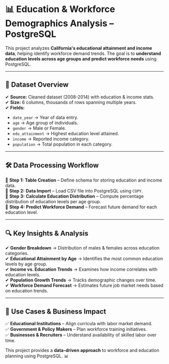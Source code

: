 # 📊 Education & Workforce Demographics Analysis – PostgreSQL  

This project analyzes **California's educational attainment and income data**, helping identify workforce demand trends. The goal is to **understand education levels across age groups and predict workforce needs** using PostgreSQL.  

---

## 📂 **Dataset Overview**  

✔ **Source:** Cleaned dataset (2008-2014) with education & income stats.  
✔ **Size:** 6 columns, thousands of rows spanning multiple years.  
✔ **Fields:**  
   - `date_year` → Year of data entry.  
   - `age` → Age group of individuals.  
   - `gender` → Male or Female.  
   - `edu_attainment` → Highest education level attained.  
   - `income` → Reported income category.  
   - `population` → Total population in each category.  

---

## 🛠 **Data Processing Workflow**  

🔹 **Step 1:** **Table Creation** – Define schema for storing education and income data.  
🔹 **Step 2:** **Data Import** – Load CSV file into PostgreSQL using `COPY`.  
🔹 **Step 3:** **Calculate Education Distribution** – Compute percentage distribution of education levels per age group.  
🔹 **Step 4:** **Predict Workforce Demand** – Forecast future demand for each education level.  

---

## 🔍 **Key Insights & Analysis**  

✔ **Gender Breakdown** → Distribution of males & females across education categories.  
✔ **Educational Attainment by Age** → Identifies the most common education levels by age group.  
✔ **Income vs. Education Trends** → Examines how income correlates with education levels.  
✔ **Population Growth Trends** → Tracks demographic changes over time.  
✔ **Workforce Demand Forecast** → Estimates future job market needs based on education trends.  

---

## 🚀 **Use Cases & Business Impact**  

✅ **Educational Institutions** – Align curricula with labor market demand.  
✅ **Government & Policy Makers** – Plan workforce training initiatives.  
✅ **Businesses & Recruiters** – Understand availability of skilled labor over time.  

This project provides a **data-driven approach** to workforce and education planning using PostgreSQL. 📊  
